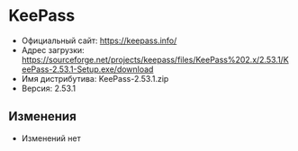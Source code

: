 # KeePass

* Официальный сайт: https://keepass.info/
* Адрес загрузки: https://sourceforge.net/projects/keepass/files/KeePass%202.x/2.53.1/KeePass-2.53.1-Setup.exe/download
* Имя дистрибутива: KeePass-2.53.1.zip
* Версия: 2.53.1

## Изменения
* Изменений нет